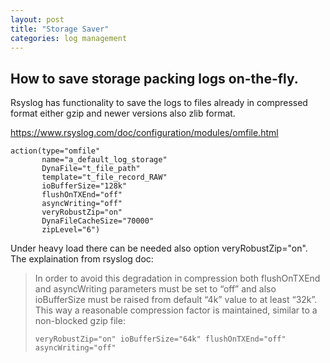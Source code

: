 ```yaml
---
layout: post
title: "Storage Saver"
categories: log management
---
```


## How to save storage packing logs on-the-fly.

Rsyslog has functionality to save the logs to files already in compressed format either gzip and newer versions also zlib format.

https://www.rsyslog.com/doc/configuration/modules/omfile.html

```
action(type="omfile"
       name="a_default_log_storage"
       DynaFile="t_file_path"
       template="t_file_record_RAW"
       ioBufferSize="128k"
       flushOnTXEnd="off"
       asyncWriting="off"
       veryRobustZip="on"
       DynaFileCacheSize="70000"
       zipLevel="6")
```
Under heavy load there can be needed also option veryRobustZip="on". The explaination from rsyslog doc:

> In order to avoid this degradation in compression both flushOnTXEnd and asyncWriting parameters must be set to “off” and also ioBufferSize must be raised from default “4k” value to at least “32k”. This way a reasonable compression factor is maintained, similar to a non-blocked gzip file:
> 
> ```veryRobustZip="on" ioBufferSize="64k" flushOnTXEnd="off" asyncWriting="off"```



